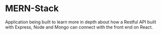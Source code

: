 # MERN-Stack
Application being built to learn more in depth about how a Restful API built with Express, Node and Mongo can connect with the front end on React.
